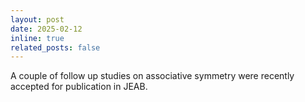```yaml
---
layout: post
date: 2025-02-12
inline: true
related_posts: false
---
```


A couple of follow up studies on associative symmetry were recently accepted for publication in JEAB.
